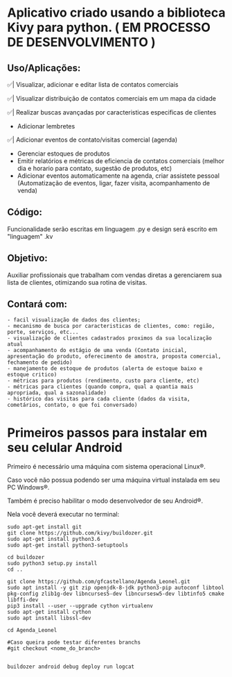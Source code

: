 # Aplicativo criado usando a biblioteca Kivy para python. ( EM PROCESSO DE DESENVOLVIMENTO )

## Uso/Aplicações:
✅| Visualizar, adicionar e editar lista de contatos comerciais

✅| Visualizar distribuição de contatos comerciais em um mapa da cidade

✅| Realizar buscas avançadas por caracteristicas especificas de clientes
- Adicionar lembretes

✅| Adicionar eventos de contato/visitas comercial (agenda)
- Gerenciar estoques de produtos
- Emitir relatórios e métricas de eficiencia de contatos comerciais (melhor dia e horario para contato, sugestão de produtos, etc) 
- Adicionar eventos automaticamente na agenda, criar assistete pessoal (Automatização de eventos, ligar, fazer visita, acompanhamento de venda)

## Código:
Funcionalidade serão escritas em linguagem .py e design será escrito em "linguagem" .kv
## Objetivo:
Auxiliar profissionais que trabalham com vendas diretas a gerenciarem sua lista de clientes, otimizando sua rotina de visitas.

## Contará com: 
    - facil visualização de dados dos clientes;
    - mecanismo de busca por caracteristicas de clientes, como: região, porte, serviços, etc...
    - visualização de clientes cadastrados proximos da sua localização atual
    - acompanhamento do estágio de uma venda (Contato inicial, apresentação do produto, oferecimento de amostra, proposta comercial, fechamento de pedido)
    - manejamento de estoque de produtos (alerta de estoque baixo e estoque critico)
    - métricas para produtos (rendimento, custo para cliente, etc)
    - métricas para clientes (quando compra, qual a quantia mais apropriada, qual a sazonalidade)
    - histórico das visitas para cada cliente (dados da visita, cometários, contato, o que foi conversado)


# Primeiros passos para instalar em seu celular Android

Primeiro é necessário uma máquina com sistema operacional Linux®.

Caso você não possua podendo ser uma máquina virtual instalada em seu PC Windows®.

Também é preciso habilitar o modo desenvolvedor de seu Android®.

Nela você deverá executar no terminal:

    sudo apt-get install git
    git clone https://github.com/kivy/buildozer.git
    sudo apt-get install python3.6
    sudo apt-get install python3-setuptools
    
    cd buildozer
    sudo python3 setup.py install
    cd ..
    
    git clone https://github.com/gfcastellano/Agenda_Leonel.git
    sudo apt install -y git zip openjdk-8-jdk python3-pip autoconf libtool pkg-config zlib1g-dev libncurses5-dev libncursesw5-dev libtinfo5 cmake libffi-dev
    pip3 install --user --upgrade cython virtualenv
    sudo apt-get install cython
    sudo apt install libssl-dev
    
    cd Agenda_Leonel
    
    #Caso queira pode testar diferentes branchs
    #git checkout <nome_do_branch>
    
    
    buildozer android debug deploy run logcat
    
    
    
